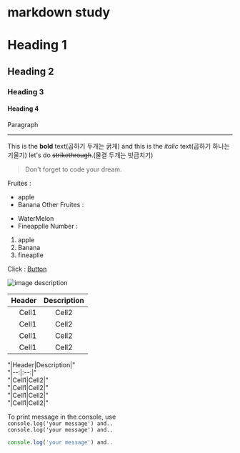 <!-- Heading -->

# markdown study

# Heading 1

## Heading 2

### Heading 3

#### Heading 4

Paragraph

<!-- Line -->

---

<!-- Text attributes -->

This is the **bold** text(곱하기 두개는 굵게) and this is the _italic_ text(곱하기 하나는 기울기)
let's do ~~strikethrough~~.(물결 두개는 빗금치기)

<!-- Quote -->

> Don't forget to code your dream.

<!-- Bullet list -->

Fruites :

- apple
- Banana
  Other Fruites :

* WaterMelon
* Fineapplle
  Number :

1. apple
2. Banana
3. fineaplle

<!-- Link -->

Click : [Button](https://github.com/HyeongGukJang)

<!-- Image -->

![image description](https://dbscthumb-phinf.pstatic.net/3329_000_4/20140915015014540_IFFXJ77J9.jpg/74-001184.jpg?type=m2000_2000_fst_n&wm=Y)

<!-- Table -->

| Header | Description |
| -----: | :---------: |
|  Cell1 |    Cell2    |
|  Cell1 |    Cell2    |
|  Cell1 |    Cell2    |
|  Cell1 |    Cell2    |

"|Header|Description|"<br>
"|--:|:--:|"<br>
"|Cell1|Cell2|"<br>
"|Cell1|Cell2|"<br>
"|Cell1|Cell2|"<br>
"|Cell1|Cell2|"<br>

<!-- Code -->

To print message in the console, use<br>
`console.log('your message') and..`<br>
`console.log('your message') and..`

```js
console.log('your message') and..

```
